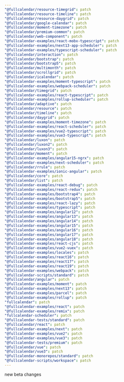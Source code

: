 ```yaml
---
"@fullcalendar/resource-timegrid": patch
"@fullcalendar/resource-timeline": patch
"@fullcalendar/resource-daygrid": patch
"@fullcalendar/google-calendar": patch
"@fullcalendar/moment-timezone": patch
"@fullcalendar/premium-common": patch
"@fullcalendar/web-component": patch
"@fullcalendar-examples/react-mobx-typescript": patch
"@fullcalendar-examples/next13-app-scheduler": patch
"@fullcalendar-examples/typescript-scheduler": patch
"@fullcalendar/interaction": patch
"@fullcalendar/bootstrap": patch
"@fullcalendar/bootstrap5": patch
"@fullcalendar/multimonth": patch
"@fullcalendar/scrollgrid": patch
"@fullcalendar/icalendar": patch
"@fullcalendar-examples/moment-typescript": patch
"@fullcalendar-examples/webpack-scheduler": patch
"@fullcalendar/timegrid": patch
"@fullcalendar-examples/react-typescript": patch
"@fullcalendar-examples/rollup-scheduler": patch
"@fullcalendar/adaptive": patch
"@fullcalendar/resource": patch
"@fullcalendar/timeline": patch
"@fullcalendar/daygrid": patch
"@fullcalendar-examples/moment-timezone": patch
"@fullcalendar-examples/react-scheduler": patch
"@fullcalendar-examples/vue2-typescript": patch
"@fullcalendar-examples/vue3-typescript": patch
"@fullcalendar/luxon": patch
"@fullcalendar/luxon2": patch
"@fullcalendar/luxon3": patch
"@fullcalendar/moment": patch
"@fullcalendar-examples/angular15-ngrx": patch
"@fullcalendar-examples/next-scheduler": patch
"@fullcalendar/rrule": patch
"@fullcalendar-examples/ionic-angular": patch
"@fullcalendar/core": patch
"@fullcalendar/list": patch
"@fullcalendar-examples/react-debug": patch
"@fullcalendar-examples/react-redux": patch
"@fullcalendar-examples/bootstrap4": patch
"@fullcalendar-examples/bootstrap5": patch
"@fullcalendar-examples/react-lazy": patch
"@fullcalendar-examples/typescript": patch
"@fullcalendar-examples/angular12": patch
"@fullcalendar-examples/angular13": patch
"@fullcalendar-examples/angular14": patch
"@fullcalendar-examples/angular15": patch
"@fullcalendar-examples/angular16": patch
"@fullcalendar-examples/angular17": patch
"@fullcalendar-examples/angular18": patch
"@fullcalendar-examples/react-cjs": patch
"@fullcalendar-examples/vue2-vuex": patch
"@fullcalendar-examples/locales": patch
"@fullcalendar-examples/react16": patch
"@fullcalendar-examples/react17": patch
"@fullcalendar-examples/react19": patch
"@fullcalendar-examples/webpack": patch
"@fullcalendar-scripts/standard": patch
"@fullcalendar/angular": patch
"@fullcalendar-examples/moment": patch
"@fullcalendar-examples/next13": patch
"@fullcalendar-examples/parcel": patch
"@fullcalendar-examples/rollup": patch
"fullcalendar": patch
"@fullcalendar-examples/react": patch
"@fullcalendar-examples/remix": patch
"fullcalendar-scheduler": patch
"@fullcalendar-tests/standard": patch
"@fullcalendar/react": patch
"@fullcalendar-examples/next": patch
"@fullcalendar-examples/vue2": patch
"@fullcalendar-examples/vue3": patch
"@fullcalendar-tests/premium": patch
"@fullcalendar/vue": patch
"@fullcalendar/vue3": patch
"@fullcalendar-monorepos/standard": patch
"@fullcalendar-scripts/workspace": patch
---
```


new beta changes
